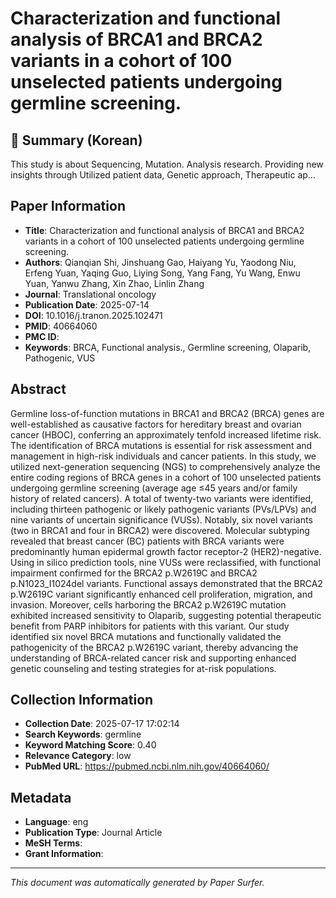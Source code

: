 # Characterization and functional analysis of BRCA1 and BRCA2 variants in a cohort of 100 unselected patients undergoing germline screening.

## 📝 Summary (Korean)
This study is about Sequencing, Mutation. Analysis research. Providing new insights through Utilized patient data, Genetic approach, Therapeutic ap...

## Paper Information
- **Title**: Characterization and functional analysis of BRCA1 and BRCA2 variants in a cohort of 100 unselected patients undergoing germline screening.
- **Authors**: Qianqian Shi, Jinshuang Gao, Haiyang Yu, Yaodong Niu, Erfeng Yuan, Yaqing Guo, Liying Song, Yang Fang, Yu Wang, Enwu Yuan, Yanwu Zhang, Xin Zhao, Linlin Zhang
- **Journal**: Translational oncology
- **Publication Date**: 2025-07-14
- **DOI**: 10.1016/j.tranon.2025.102471
- **PMID**: 40664060
- **PMC ID**: 
- **Keywords**: BRCA, Functional analysis., Germline screening, Olaparib, Pathogenic, VUS

## Abstract
Germline loss-of-function mutations in BRCA1 and BRCA2 (BRCA) genes are well-established as causative factors for hereditary breast and ovarian cancer (HBOC), conferring an approximately tenfold increased lifetime risk. The identification of BRCA mutations is essential for risk assessment and management in high-risk individuals and cancer patients. In this study, we utilized next-generation sequencing (NGS) to comprehensively analyze the entire coding regions of BRCA genes in a cohort of 100 unselected patients undergoing germline screening (average age ≤45 years and/or family history of related cancers). A total of twenty-two variants were identified, including thirteen pathogenic or likely pathogenic variants (PVs/LPVs) and nine variants of uncertain significance (VUSs). Notably, six novel variants (two in BRCA1 and four in BRCA2) were discovered. Molecular subtyping revealed that breast cancer (BC) patients with BRCA variants were predominantly human epidermal growth factor receptor-2 (HER2)-negative. Using in silico prediction tools, nine VUSs were reclassified, with functional impairment confirmed for the BRCA2 p.W2619C and BRCA2 p.N1023_I1024del variants. Functional assays demonstrated that the BRCA2 p.W2619C variant significantly enhanced cell proliferation, migration, and invasion. Moreover, cells harboring the BRCA2 p.W2619C mutation exhibited increased sensitivity to Olaparib, suggesting potential therapeutic benefit from PARP inhibitors for patients with this variant. Our study identified six novel BRCA mutations and functionally validated the pathogenicity of the BRCA2 p.W2619C variant, thereby advancing the understanding of BRCA-related cancer risk and supporting enhanced genetic counseling and testing strategies for at-risk populations.

## Collection Information
- **Collection Date**: 2025-07-17 17:02:14
- **Search Keywords**: germline
- **Keyword Matching Score**: 0.40
- **Relevance Category**: low
- **PubMed URL**: https://pubmed.ncbi.nlm.nih.gov/40664060/

## Metadata
- **Language**: eng
- **Publication Type**: Journal Article
- **MeSH Terms**: 
- **Grant Information**: 

---
*This document was automatically generated by Paper Surfer.*
